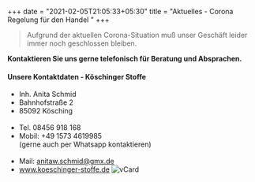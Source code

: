 +++
date = "2021-02-05T21:05:33+05:30"
title = "Aktuelles - Corona Regelung für den Handel "
+++


> Aufgrund der aktuellen Corona-Situation muß unser Geschäft leider immer noch geschlossen bleiben. 

**Kontaktieren Sie uns gerne telefonisch für Beratung und Absprachen.** 



#### Unsere Kontaktdaten  - Köschinger Stoffe 


 
* Inh. Anita Schmid
* Bahnhofstraße 2
* 85092 Kösching<br><br>
* Tel. 		08456 918 168
* Mobil:   	+49 1573 4619985 <br>(gerne auch per Whatsapp kontaktieren)<br><br>
* Mail: 		anitaw.schmid@gmx.de
* www.koeschinger-stoffe.de
![vCard][1]


[1]: /img/qr-code_anita_schmid200.png
